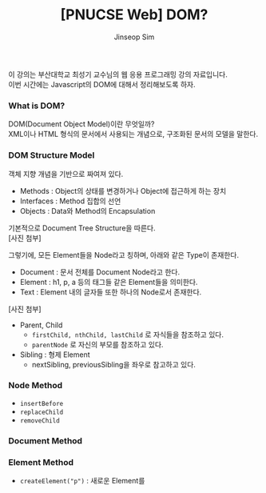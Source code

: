 ﻿---
layout: post
title: "[PNUCSE Web] DOM?"
categories: HTML
tags: [frontend]
author:
  - Jinseop Sim
toc: true
---
이 강의는 부산대학교 최성기 교수님의 웹 응용 프로그래밍 강의 자료입니다.  
이번 시간에는 Javascript의 DOM에 대해서 정리해보도록 하자.

### What is DOM?
DOM(Document Object Model)이란 무엇일까?  
XML이나 HTML 형식의 문서에서 사용되는 개념으로, 구조화된 문서의 모델을 말한다.  

### DOM Structure Model
객체 지향 개념을 기반으로 짜여져 있다.  

- Methods : Object의 상태를 변경하거나 Object에 접근하게 하는 장치
- Interfaces : Method 집합의 선언
- Objects : Data와 Method의 Encapsulation

기본적으로 Document Tree Structure을 따른다.  
[사진 첨부]  

그렇기에, 모든 Element들을 Node라고 칭하며, 아래와 같은 Type이 존재한다.  
- Document : 문서 전체를 Document Node라고 한다.
- Element : h1, p, a 등의 태그들 같은 Element들을 의미한다.
- Text : Element 내의 글자들 또한 하나의 Node로서 존재한다.

[사진 첨부]  
- Parent, Child
  - ```firstChild, nthChild, lastChild``` 로 자식들을 참조하고 있다.
  - ```parentNode``` 로 자신의 부모를 참조하고 있다.
- Sibling : 형제 Element
  - nextSibling, previousSibling을 좌우로 참고하고 있다.

### Node Method
- ```insertBefore```
- ```replaceChild```
- ```removeChild```
### Document Method
### Element Method
- ```createElement("p")``` : 새로운 Element를